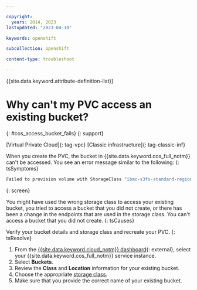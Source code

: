 ```yaml
---

copyright: 
  years: 2014, 2023
lastupdated: "2023-04-10"

keywords: openshift

subcollection: openshift

content-type: troubleshoot

---
```



{{site.data.keyword.attribute-definition-list}}





# Why can't my PVC access an existing bucket?
{: #cos_access_bucket_fails}
{: support}

[Virtual Private Cloud]{: tag-vpc} [Classic infrastructure]{: tag-classic-inf}



When you create the PVC, the bucket in {{site.data.keyword.cos_full_notm}} can't be accessed. You see an error message similar to the following:
{: tsSymptoms}

```sh
Failed to provision volume with StorageClass "ibmc-s3fs-standard-regional": pvc:1b2345678b69175abc98y873e2:can't access bucket <bucket_name>: NotFound: Not Found
```
{: screen}


You might have used the wrong storage class to access your existing bucket, you tried to access a bucket that you did not create, or there has been a change in the endpoints that are used in the storage class. You can't access a bucket that you did not create.
{: tsCauses}


Verify your bucket details and storage class and recreate your PVC.
{: tsResolve}

1. From the [{{site.data.keyword.cloud_notm}} dashboard](https://cloud.ibm.com/){: external}, select your {{site.data.keyword.cos_full_notm}} service instance.
1. Select **Buckets**.
1. Review the **Class** and **Location** information for your existing bucket.
1. Choose the appropriate [storage class](/docs/openshift?topic=openshift-storage_cos_reference).
1. Make sure that you provide the correct name of your existing bucket.






